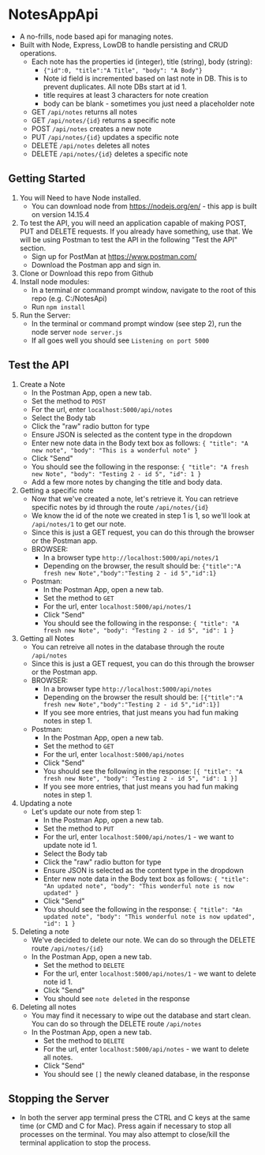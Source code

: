 # NotesAppApi
* A no-frills, node based api for managing notes.
* Built with Node, Express, LowDB to handle persisting and CRUD operations.
    * Each note has the properties id (integer), title (string), body (string):
        * `{"id":0, "title":"A Title", "body": "A Body"}`
        * Note id field is incremented based on last note in DB. This is to prevent duplicates. All note DBs start at id 1.
        * title requires at least 3 characters for note creation
        * body can be blank - sometimes you just need a placeholder note
    * GET `/api/notes` returns all notes
    * GET `/api/notes/{id}` returns a specific note
    * POST `/api/notes` creates a new note
    * PUT `/api/notes/{id}` updates a specific note
    * DELETE `/api/notes` deletes all notes
    * DELETE `/api/notes/{id}` deletes a specific note


## Getting Started
1. You will Need to have Node installed.
    * You can download node from https://nodejs.org/en/ - this app is built on version 14.15.4
2. To test the API, you will need an application capable of making POST, PUT and DELETE requests. If you already have something, use that. We will be using Postman to test the API in the following "Test the API" section.
    * Sign up for PostMan at https://www.postman.com/
    * Download the Postman app and sign in.
3. Clone or Download this repo from Github
4. Install node modules:
    * In a terminal or command prompt window, navigate to the root of this repo (e.g. C:/NotesApi)
    * Run `npm install`
6. Run the Server:
    * In the terminal or command prompt window (see step 2), run the node server `node server.js`
    * If all goes well you should see `Listening on port 5000`


## Test the API
1. Create a Note
    * In the Postman App, open a new tab.
    * Set the method to `POST`
    * For the url, enter `localhost:5000/api/notes`
    * Select the Body tab
    * Click the "raw" radio button for type
    * Ensure JSON is selected as the content type in the dropdown
    * Enter new note data in the Body text box as follows:
    `{
        "title": "A new note",
        "body": "This is a wonderful note"
    }`
    * Click "Send"
    * You should see the following in the response:
    `{
    "title": "A fresh new Note",
    "body": "Testing 2 - id 5",
    "id": 1
    }`
    * Add a few more notes by changing the title and body data.
2. Getting a specific note
    * Now that we've created a note, let's retrieve it. You can retrieve specific notes by id through the route `/api/notes/{id}`
    * We know the id of the note we created in step 1 is 1, so we'll look at `/api/notes/1` to get our note.
    * Since this is just a GET request, you can do this through the browser or the Postman app.
    * BROWSER:
        * In a browser type `http://localhost:5000/api/notes/1`
        * Depending on the browser, the result should be:
        `{"title":"A fresh new Note","body":"Testing 2 - id 5","id":1}`
    * Postman:
        * In the Postman App, open a new tab.
        * Set the method to `GET`
        * For the url, enter `localhost:5000/api/notes/1`
        * Click "Send"
        * You should see the following in the response:
        `{
        "title": "A fresh new Note",
        "body": "Testing 2 - id 5",
        "id": 1
        }`
3. Getting all Notes
    * You can retreive all notes in the database through the route `/api/notes`
    * Since this is just a GET request, you can do this through the browser or the Postman app.
    * BROWSER:
        * In a browser type `http://localhost:5000/api/notes`
        * Depending on the browser the result should be:
        `[{"title":"A fresh new Note","body":"Testing 2 - id 5","id":1}]`
        * If you see more entries, that just means you had fun making notes in step 1.
    * Postman:
        * In the Postman App, open a new tab.
        * Set the method to `GET`
        * For the url, enter `localhost:5000/api/notes`
        * Click "Send"
        * You should see the following in the response:
        `[{
        "title": "A fresh new Note",
        "body": "Testing 2 - id 5",
        "id": 1
        }]`
        * If you see more entries, that just means you had fun making notes in step 1.
4. Updating a note
    * Let's update our note from step 1:
        * In the Postman App, open a new tab.
        * Set the method to `PUT`
        * For the url, enter `localhost:5000/api/notes/1` - we want to update note id 1.
        * Select the Body tab 
        * Click the "raw" radio button for type
        * Ensure JSON is selected as the content type in the dropdown
        * Enter new note data in the Body text box as follows:
        `{
            "title": "An updated note",
            "body": "This wonderful note is now updated"
        }`
        * Click "Send"
        * You should see the following in the response:
        `{
        "title": "An updated note",
        "body": "This wonderful note is now updated",
        "id": 1
        }`
5. Deleting a note
    * We've decided to delete our note. We can do so through the DELETE route `/api/notes/{id}`
    * In the Postman App, open a new tab.
        * Set the method to `DELETE`
        * For the url, enter `localhost:5000/api/notes/1` - we want to delete note id 1.
        * Click "Send"
        * You should see `note deleted` in the response
6. Deleting all notes
    * You may find it necessary to wipe out the database and start clean. You can do so through the DELETE route `/api/notes`
    * In the Postman App, open a new tab.
        * Set the method to `DELETE`
        * For the url, enter `localhost:5000/api/notes` - we want to delete all notes.
        * Click "Send"
        * You should see `[]` the newly cleaned database, in the response

## Stopping the Server
* In both the server app terminal press the CTRL and C keys at the same time (or CMD and C for Mac). Press again if necessary to stop all processes on the terminal. You may also attempt to close/kill the terminal application to stop the process.